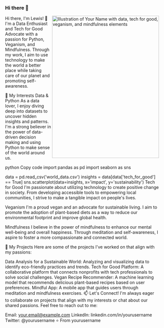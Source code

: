 ### Hi there 👋

<!--
**lewisisgood/lewisisgood** is a ✨ _special_ ✨ repository because its `README.md` (this file) appears on your GitHub profile.

Here are some ideas to get you started:

- 🔭 I’m currently working on ...
- 🌱 I’m currently learning ...
- 👯 I’m looking to collaborate on ...
- 🤔 I’m looking for help with ...
- 💬 Ask me about ...
- 📫 How to reach me: ...
- 😄 Pronouns: ...
- ⚡ Fun fact: ...
-->


Hi there, I'm Lewis! 👋
<img align="right" src="https://github.com/yourusername/yourusername/blob/main/images/banner.png" alt="Illustration of Your Name with data, tech for good, veganism, and mindfulness elements" width=350px height=465px/>
I'm a Data Enthusiast and Tech for Good Advocate with a passion for Python, Veganism, and Mindfulness. Through my work, I aim to use technology to make the world a better place while taking care of our planet and promoting self-awareness.

🌱 My Interests
Data & Python
As a data lover, I enjoy diving deep into datasets to uncover hidden insights and patterns. I'm a strong believer in the power of data-driven decision making and using Python to make sense of the world around us.

python
Copy code
import pandas as pd
import seaborn as sns

data = pd.read_csv('world_data.csv')
insights = data[data['tech_for_good'] == True]
sns.scatterplot(data=insights, x='impact', y='sustainability')
Tech for Good
I'm passionate about utilizing technology to create positive change in society. From developing accessible tools to empowering local communities, I strive to make a tangible impact on people's lives.

Veganism
I'm a proud vegan and an advocate for sustainable living. I aim to promote the adoption of plant-based diets as a way to reduce our environmental footprint and improve global health.

Mindfulness
I believe in the power of mindfulness to enhance our mental well-being and overall happiness. Through meditation and self-awareness, I aspire to foster a more compassionate and connected world.

🚀 My Projects
Here are some of the projects I've worked on that align with my passions:

Data Analysis for a Sustainable World: Analyzing and visualizing data to identify eco-friendly practices and trends.
Tech for Good Platform: A collaborative platform that connects nonprofits with tech professionals to solve social challenges.
Vegan Recipe Recommender: A machine learning model that recommends delicious plant-based recipes based on user preferences.
Mindful App: A mobile app that guides users through meditation and mindfulness exercises.
📫 Let's Connect!
I'm always eager to collaborate on projects that align with my interests or chat about our shared passions. Feel free to reach out to me:

Email: your.email@example.com
LinkedIn: linkedin.com/in/yourusername
Twitter: @yourusername
⭐️ From yourusername
